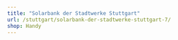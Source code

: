 ```yaml
---
title: "Solarbank der Stadtwerke Stuttgart"
url: /stuttgart/solarbank-der-stadtwerke-stuttgart-7/
shop: Handy
---
```

